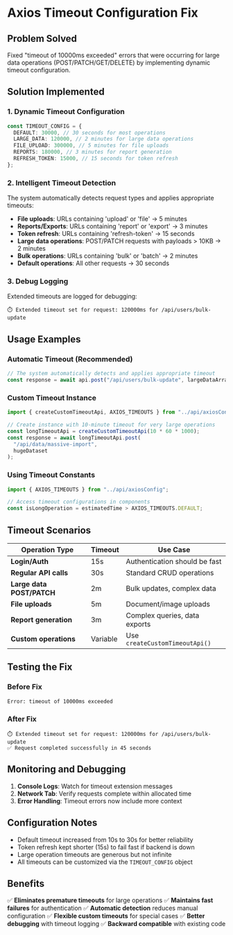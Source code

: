 # Axios Timeout Configuration Fix

## Problem Solved

Fixed "timeout of 10000ms exceeded" errors that were occurring for large data operations (POST/PATCH/GET/DELETE) by implementing dynamic timeout configuration.

## Solution Implemented

### 1. Dynamic Timeout Configuration

```typescript
const TIMEOUT_CONFIG = {
  DEFAULT: 30000, // 30 seconds for most operations
  LARGE_DATA: 120000, // 2 minutes for large data operations
  FILE_UPLOAD: 300000, // 5 minutes for file uploads
  REPORTS: 180000, // 3 minutes for report generation
  REFRESH_TOKEN: 15000, // 15 seconds for token refresh
};
```

### 2. Intelligent Timeout Detection

The system automatically detects request types and applies appropriate timeouts:

- **File uploads**: URLs containing 'upload' or 'file' → 5 minutes
- **Reports/Exports**: URLs containing 'report' or 'export' → 3 minutes
- **Token refresh**: URLs containing 'refresh-token' → 15 seconds
- **Large data operations**: POST/PATCH requests with payloads > 10KB → 2 minutes
- **Bulk operations**: URLs containing 'bulk' or 'batch' → 2 minutes
- **Default operations**: All other requests → 30 seconds

### 3. Debug Logging

Extended timeouts are logged for debugging:

```
⏱️ Extended timeout set for request: 120000ms for /api/users/bulk-update
```

## Usage Examples

### Automatic Timeout (Recommended)

```typescript
// The system automatically detects and applies appropriate timeout
const response = await api.post("/api/users/bulk-update", largeDataArray);
```

### Custom Timeout Instance

```typescript
import { createCustomTimeoutApi, AXIOS_TIMEOUTS } from "../api/axiosConfig";

// Create instance with 10-minute timeout for very large operations
const longTimeoutApi = createCustomTimeoutApi(10 * 60 * 1000);
const response = await longTimeoutApi.post(
  "/api/data/massive-import",
  hugeDataset
);
```

### Using Timeout Constants

```typescript
import { AXIOS_TIMEOUTS } from "../api/axiosConfig";

// Access timeout configurations in components
const isLongOperation = estimatedTime > AXIOS_TIMEOUTS.DEFAULT;
```

## Timeout Scenarios

| Operation Type            | Timeout  | Use Case                       |
| ------------------------- | -------- | ------------------------------ |
| **Login/Auth**            | 15s      | Authentication should be fast  |
| **Regular API calls**     | 30s      | Standard CRUD operations       |
| **Large data POST/PATCH** | 2m       | Bulk updates, complex data     |
| **File uploads**          | 5m       | Document/image uploads         |
| **Report generation**     | 3m       | Complex queries, data exports  |
| **Custom operations**     | Variable | Use `createCustomTimeoutApi()` |

## Testing the Fix

### Before Fix

```
Error: timeout of 10000ms exceeded
```

### After Fix

```
⏱️ Extended timeout set for request: 120000ms for /api/users/bulk-update
✅ Request completed successfully in 45 seconds
```

## Monitoring and Debugging

1. **Console Logs**: Watch for timeout extension messages
2. **Network Tab**: Verify requests complete within allocated time
3. **Error Handling**: Timeout errors now include more context

## Configuration Notes

- Default timeout increased from 10s to 30s for better reliability
- Token refresh kept shorter (15s) to fail fast if backend is down
- Large operation timeouts are generous but not infinite
- All timeouts can be customized via the `TIMEOUT_CONFIG` object

## Benefits

✅ **Eliminates premature timeouts** for large operations
✅ **Maintains fast failures** for authentication
✅ **Automatic detection** reduces manual configuration
✅ **Flexible custom timeouts** for special cases
✅ **Better debugging** with timeout logging
✅ **Backward compatible** with existing code
